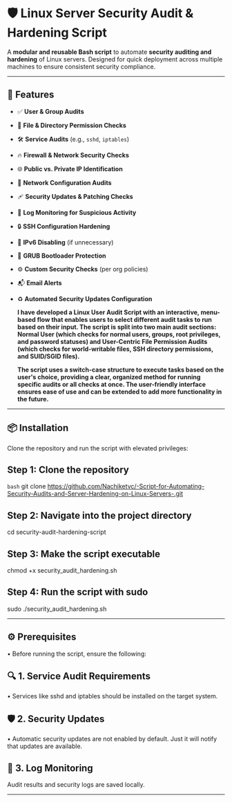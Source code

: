 # 🛡️ Linux Server Security Audit & Hardening Script

A **modular and reusable Bash script** to automate **security auditing and hardening** of Linux servers. Designed for quick deployment across multiple machines to ensure consistent security compliance.

---

## 🚀 Features

- ✅ **User & Group Audits**  
- 🔐 **File & Directory Permission Checks**  
- 🛠️ **Service Audits** (e.g., `sshd`, `iptables`)  
- 🔥 **Firewall & Network Security Checks**  
- 🌐 **Public vs. Private IP Identification**  
- 🧩 **Network Configuration Audits**  
- 🩹 **Security Updates & Patching Checks**  
- 📜 **Log Monitoring for Suspicious Activity**  
- 🔒 **SSH Configuration Hardening**  
- 🚫 **IPv6 Disabling** (if unnecessary)  
- 🧷 **GRUB Bootloader Protection**  
- ⚙️ **Custom Security Checks** (per org policies)  
- 📬 **Email Alerts**  
- ♻️ **Automated Security Updates Configuration**


   **I have developed a Linux User Audit Script with an interactive, menu-based flow that enables users to select different audit tasks to run based on their input. The script is split into two main audit 
   sections:** 
   **Normal User (which checks for normal users, groups, root privileges, and password statuses) and User-Centric File Permission Audits (which checks for world-writable files, SSH directory 
   permissions, and SUID/SGID files).**

   **The script uses a switch-case structure to execute tasks based on the user's choice, providing a clear, organized method for running specific audits or all checks at once. The user-friendly interface ensures 
   ease of use and can be extended to add more functionality in the future.**

---

## 📦 Installation

Clone the repository and run the script with elevated privileges:


## Step 1: Clone the repository
```bash```
git clone https://github.com/Nachiketvc/-Script-for-Automating-Security-Audits-and-Server-Hardening-on-Linux-Servers-.git

## Step 2: Navigate into the project directory
cd security-audit-hardening-script
 
## Step 3: Make the script executable
chmod +x security_audit_hardening.sh

## Step 4: Run the script with sudo
sudo ./security_audit_hardening.sh

-------------------------------------------------------------------------------------------------------------------------------------------------


## ⚙️ Prerequisites 
• Before running the script, ensure the following:

## 🔍 1. Service Audit Requirements
• Services like sshd and iptables should be installed on the target system.

## 🛡️ 2. Security Updates
• Automatic security updates are not enabled by default. Just it will notify that updates are available.

## 📁 3. Log Monitoring
Audit results and security logs are saved locally.



--------------------------------------------------------------------------------------------------------------------------------------------------
